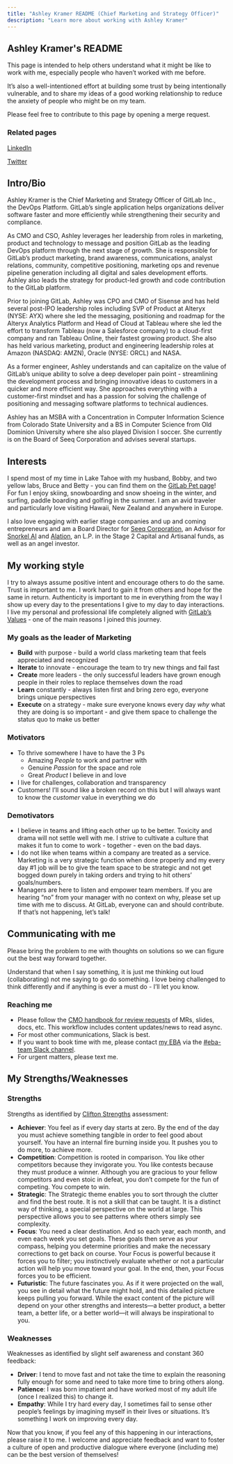 ```yaml
---
title: "Ashley Kramer README (Chief Marketing and Strategy Officer)"
description: "Learn more about working with Ashley Kramer"
---
```








## Ashley Kramer's README

This page is intended to help others understand what it might be like to work with me, especially people who haven’t worked with me before.

It’s also a well-intentioned effort at building some trust by being intentionally vulnerable, and to share my ideas of a good working relationship to reduce the anxiety of people who might be on my team.

Please feel free to contribute to this page by opening a merge request.

### Related pages

[LinkedIn](https://www.linkedin.com/in/ashleyekramer/)

[Twitter](https://twitter.com/ashleyekramer)

## Intro/Bio

Ashley Kramer is the Chief Marketing and Strategy Officer of GitLab Inc., the DevOps Platform. GitLab’s single application helps organizations deliver software faster and more efficiently while strengthening their security and compliance.

As CMO and CSO, Ashley leverages her leadership from roles in marketing, product and technology to message and position GitLab as the leading DevOps platform through the next stage of growth. She is responsible for GitLab’s product marketing, brand awareness, communications, analyst relations, community, competitive positioning, marketing ops and revenue pipeline generation including all digital and sales development efforts. Ashley also leads the strategy for product-led growth and code contribution to the GitLab platform.

Prior to joining GitLab, Ashley was CPO and CMO of Sisense and has held several post-IPO leadership roles including SVP of Product at Alteryx (NYSE: AYX) where she led the messaging, positioning and roadmap for the Alteryx Analytics Platform and Head of Cloud at Tableau where she led the effort to transform Tableau (now a Salesforce company) to a cloud-first company and ran Tableau Online, their fastest growing product. She also has held various marketing, product and engineering leadership roles at Amazon (NASDAQ: AMZN), Oracle (NYSE: ORCL) and NASA.

As a former engineer, Ashley understands and can capitalize on the value of GitLab’s unique ability to solve a deep developer pain point - streamlining the development process and bringing innovative ideas to customers in a quicker and more efficient way. She approaches everything with a customer-first mindset and has a passion for solving the challenge of positioning and messaging software platforms to technical audiences.

Ashley has an MSBA with a Concentration in Computer Information Science from Colorado State University and a BS in Computer Science from Old Dominion University where she also played Division I soccer. She currently is on the Board of Seeq Corporation and advises several startups.

## Interests

I spend most of my time in Lake Tahoe with my husband, Bobby, and two yellow labs, Bruce and Betty - you can find them on the [GitLab Pet page](/handbook/company/team-pets/#360-bruce-and-betty)! For fun I enjoy skiing, snowboarding and snow shoeing in the winter, and surfing, paddle boarding and golfing in the summer. I am an avid traveler and particularly love visiting Hawaii, New Zealand and anywhere in Europe.

I also love engaging with earlier stage companies and up and coming entrepreneurs and am a Board Director for [Seeq Corporation](https://www.seeq.com/), an Advisor for [Snorkel AI](https://snorkel.ai/) and [Alation](https://www.alation.com/), an L.P. in the Stage 2 Capital and Artisanal funds, as well as an angel investor.

## My working style

I try to always assume positive intent and encourage others to do the same. Trust is important to me. I work hard to gain it from others and hope for the same in return. Authenticity is important to me in everything from the way I show up every day to the presentations I give to my day to day interactions. I live my personal and professional life completely aligned with [GitLab’s Values](/handbook/values/) - one of the main reasons I joined this journey.

### My goals as the leader of Marketing

- **Build** with purpose - build a world class marketing team that feels appreciated and recognized
- **Iterate** to innovate - encourage the team to try new things and fail fast
- **Create** more leaders - the only successful leaders have grown enough people in their roles to replace themselves down the road
- **Learn** constantly - always listen first and bring zero ego, everyone brings unique perspectives
- **Execute** on a strategy - make sure everyone knows every day *why* what they are doing is so important - and give them space to challenge the status quo to make us better

### Motivators

- To thrive somewhere I have to have the 3 Ps
  - Amazing *People* to work and partner with
  - Genuine *Passion* for the space and role
  - Great *Product* I believe in and love
- I live for challenges, collaboration and transparency
- Customers! I’ll sound like a broken record on this but I will always want to know the *customer* value in everything we do

### Demotivators

- I believe in teams and lifting each other up to be better. Toxicity and drama will not settle well with me. I strive to cultivate a culture that makes it fun to come to work - together - even on the bad days.
- I do not like when teams within a company are treated as a service. Marketing is a very strategic function when done properly and my every day #1 job will be to give the team space to be strategic and not get bogged down purely in taking orders and trying to hit others’ goals/numbers.
- Managers are here to listen and empower team members. If you are hearing “no” from your manager with no context on why, please set up time with me to discuss. At GitLab, everyone can and should contribute. If that’s not happening, let’s talk!

## Communicating with me

Please bring the problem to me with thoughts on solutions so we can figure out the best way forward together.

Understand that when I say something, it is just me thinking out loud (collaborating) not me saying to go do something. I love being challenged to think differently and if anything is ever a must do - I’ll let you know.

### Reaching me

- Please follow the [CMO handbook for review requests](/handbook/marketing/cmo/) of MRs, slides, docs, etc. This workflow includes content updates/news to read async.
- For most other communications, Slack is best.
- If you want to book time with me, please contact [my EBA](/handbook/eba/#contact-us) via the [#eba-team Slack channel](https://gitlab.slack.com/archives/C61RXLLDR).
- For urgent matters, please text me.

## My Strengths/Weaknesses

### Strengths

Strengths as identified by [Clifton Strengths](https://www.gallup.com/cliftonstrengths/en/252137/home.aspx) assessment:

- **Achiever**: You feel as if every day starts at zero. By the end of the day you must achieve something tangible in order to feel good about yourself. You have an internal fire burning inside you. It pushes you to do more, to achieve more.
- **Competition**: Competition is rooted in comparison. You like other competitors because they invigorate you. You like contests because they must produce a winner. Although you are gracious to your fellow competitors and even stoic in defeat, you don’t compete for the fun of competing. You compete to win.
- **Strategic**: The Strategic theme enables you to sort through the clutter and find the best route. It is not a skill that can be taught. It is a distinct way of thinking, a special perspective on the world at large. This perspective allows you to see patterns where others simply see complexity.
- **Focus**: You need a clear destination. And so each year, each month, and even each week you set goals. These goals then serve as your compass, helping you determine priorities and make the necessary corrections to get back on course. Your Focus is powerful because it forces you to filter; you instinctively evaluate whether or not a particular action will help you move toward your goal. In the end, then, your Focus forces you to be efficient.
- **Futuristic**: The future fascinates you. As if it were projected on the wall, you see in detail what the future might hold, and this detailed picture keeps pulling you forward. While the exact content of the picture will depend on your other strengths and interests—a better product, a better team, a better life, or a better world—it will always be inspirational to you.

### Weaknesses

Weaknesses as identified by slight self awareness and constant 360 feedback:

- **Driver**: I tend to move fast and not take the time to explain the reasoning fully enough for some and need to take more time to bring others along.
- **Patience**: I was born impatient and have worked most of my adult life (once I realized this) to change it.
- **Empathy**: While I try hard every day, I sometimes fail to sense other people’s feelings by imagining myself in their lives or situations. It’s something I work on improving every day.

Now that you know, if you feel any of this happening in our interactions, please raise it to me. I welcome and appreciate feedback and want to foster a culture of open and productive dialogue where everyone (including me) can be the best version of themselves!
